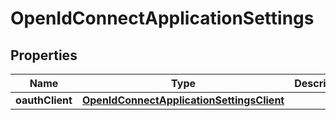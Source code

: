 

# OpenIdConnectApplicationSettings


## Properties

| Name | Type | Description | Notes |
|------------ | ------------- | ------------- | -------------|
|**oauthClient** | [**OpenIdConnectApplicationSettingsClient**](OpenIdConnectApplicationSettingsClient.md) |  |  [optional] |



